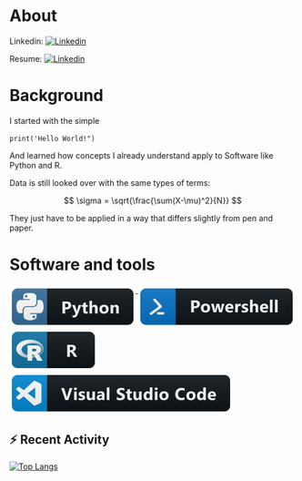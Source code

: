 # About
Linkedin:
[![Linkedin](https://drive.google.com/uc?export=view&id=1f6E-lxqLHT42eVfciyfHex_taS1-Uj7Q)](https://www.linkedin.com/in/agnes-mcfarlin)


Resume:
[![Linkedin](https://drive.google.com/uc?export=view&id=1RkRI4YqT7oR1rutqsdm4c71vq8vQj8EE)](https://resume-agnes-mcfarlin.streamlit.app)




# Background


I started with the simple 
```<Python>
print('Hello World!")
```

And learned how concepts I already understand apply to Software like Python and R.

Data is still looked over with the same types of terms: 

$$ \sigma  = \sqrt{\frac{\sum(X-\mu)^2}{N}} $$

They just have to be applied in a way that differs slightly from pen and paper.

# Software and tools
  <a href="#">
    <img src="python.svg" alt="python" style="vertical-align:top; margin:6px 4px">
  </a>  

  <a href="#">
    <img src="powershell.svg" alt="python" style="vertical-align:top; margin:6px 4px">
  </a>  

  <a href="#">
    <img src="r.svg" alt="python" style="vertical-align:top; margin:6px 4px">
  </a> 

  <a href="#">
    <img src="visualstudio_code.svg" alt="python" style="vertical-align:top; margin:6px 4px">
  </a> 



## :zap: Recent Activity
<!--START_SECTION:activity-->


<!--END_SECTION:activity-->


[![Top Langs](https://github-readme-stats.vercel.app/api/top-langs/?username=oohtmeel1)](https://github.com/anuraghazra/github-readme-stats)


